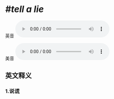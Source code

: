 # ***\#tell a lie*** 
英音
<audio src="./media/tell a lie1.aac" controls="controls"></audio>

美音
<audio src="./media/tell a lie2.aac" controls="controls"></audio>



  

英文释义
---
### 1.**说谎**  


